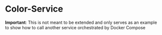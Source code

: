 # Color-Service

**Important**: This is not meant to be extended and only serves as an example to show how to call another service orchestrated by Docker Compose

